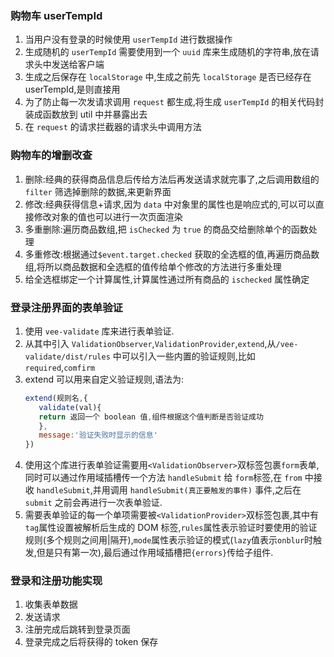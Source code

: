 ### 购物车 userTempId

1. 当用户没有登录的时候使用 `userTempId` 进行数据操作
2. 生成随机的 `userTempId` 需要使用到一个 `uuid` 库来生成随机的字符串,放在请求头中发送给客户端
3. 生成之后保存在 `localStorage` 中,生成之前先 `localStorage` 是否已经存在 userTempId,是则直接用
4. 为了防止每一次发请求调用 `request` 都生成,将生成 `userTempId` 的相关代码封装成函数放到 util 中并暴露出去
5. 在 `request` 的请求拦截器的请求头中调用方法

### 购物车的增删改查

1. 删除:经典的获得商品信息后传给方法后再发送请求就完事了,之后调用数组的`filter` 筛选掉删除的数据,来更新界面
2. 修改:经典获得信息+请求,因为 `data` 中对象里的属性也是响应式的,可以可以直接修改对象的值也可以进行一次页面渲染
3. 多重删除:遍历商品数组,把 `isChecked` 为 `true` 的商品交给删除单个的函数处理
4. 多重修改:根据通过`$event.target.checked` 获取的全选框的值,再遍历商品数组,将所以商品数据和全选框的值传给单个修改的方法进行多重处理
5. 给全选框绑定一个计算属性,计算属性通过所有商品的 `ischecked` 属性确定

### 登录注册界面的表单验证

1. 使用 `vee-validate` 库来进行表单验证.
2. 从其中引入 `ValidationObserver`,`ValidationProvider`,`extend`,从`/vee-validate/dist/rules` 中可以引入一些内置的验证规则,比如 `required`,`comfirm`
3. extend 可以用来自定义验证规则,语法为:
   ```js
   extend(规则名,{
      validate(val){
      return 返回一个 boolean 值,组件根据这个值判断是否验证成功
      },
      message:'验证失败时显示的信息'
   })
   ```
4. 使用这个库进行表单验证需要用`<ValidationObserver>`双标签包裹`form`表单,同时可以通过作用域插槽传一个方法 `handleSubmit` 给 `form`标签,在 `from` 中接收 `handleSubmit`,并用调用 `handleSubmit(真正要触发的事件)` 事件,之后在 `submit` 之前会再进行一次表单验证.
5. 需要表单验证的每一个单项需要被`<ValidationProvider>`双标签包裹,其中有`tag`属性设置被解析后生成的 DOM 标签,`rules`属性表示验证时要使用的验证规则(多个规则之间用|隔开),`mode`属性表示验证的模式(`lazy`值表示`onblur`时触发,但是只有第一次),最后通过作用域插槽把`{errors}`传给子组件.

### 登录和注册功能实现

1. 收集表单数据
2. 发送请求
3. 注册完成后跳转到登录页面
4. 登录完成之后将获得的 token 保存
